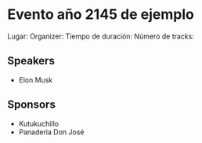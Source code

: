 # Evento año 2145 de ejemplo

Lugar: 
Organizer:
Tiempo de duración:
Número de tracks:

## Speakers

- Elon Musk

## Sponsors

- Kutukuchillo
- Panadería Don José
